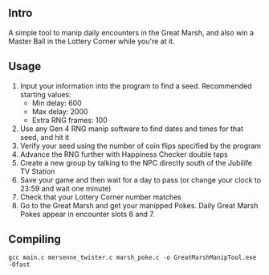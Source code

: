 ## Intro

A simple tool to manip daily encounters in the Great Marsh, and also win a Master Ball in the Lottery Corner while you're at it.

## Usage

1) Input your information into the program to find a seed. Recommended starting values:
   - Min delay: 600
   - Max delay: 2000
   - Extra RNG frames: 100
2) Use any Gen 4 RNG manip software to find dates and times for that seed, and hit it
3) Verify your seed using the number of coin flips specified by the program
4) Advance the RNG further with Happiness Checker double taps
5) Create a new group by talking to the NPC directly south of the Jubilife TV Station
6) Save your game and then wait for a day to pass (or change your clock to 23:59 and wait one minute)
7) Check that your Lottery Corner number matches
8) Go to the Great Marsh and get your manipped Pokes. Daily Great Marsh Pokes appear in encounter slots 6 and 7.

## Compiling

```
gcc main.c mersenne_twister.c marsh_poke.c -o GreatMarshManipTool.exe -Ofast
```
